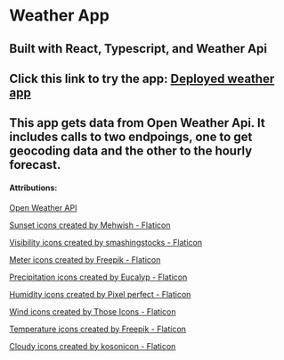 #  Weather App
## Built with React, Typescript, and Weather Api

## Click this link to try the app: [Deployed weather app](https://weather-api-ts.netlify.app/)

## This app gets data from Open Weather Api. It includes calls to two endpoings, one to get geocoding data and the other to the hourly forecast. 

[](https://i.imgur.com/LvyZvDq.png)

#### Attributions:
[Open Weather API](https://openweathermap.org/api)

<a href="https://www.flaticon.com/free-icons/sunset" title="sunset icons">Sunset icons created by Mehwish - Flaticon</a>

<a href="https://www.flaticon.com/free-icons/visibility" title="visibility icons">Visibility icons created by smashingstocks - Flaticon</a>

<a href="https://www.flaticon.com/free-icons/meter" title="meter icons">Meter icons created by Freepik - Flaticon</a>

<a href="https://www.flaticon.com/free-icons/precipitation" title="precipitation icons">Precipitation icons created by Eucalyp - Flaticon</a>

<a href="https://www.flaticon.com/free-icons/humidity" title="humidity icons">Humidity icons created by Pixel perfect - Flaticon</a>

<a href="https://www.flaticon.com/free-icons/wind" title="wind icons">Wind icons created by Those Icons - Flaticon</a>

<a href="https://www.flaticon.com/free-icons/temperature" title="temperature icons">Temperature icons created by Freepik - Flaticon</a>

<a href="https://www.flaticon.com/free-icons/cloudy" title="cloudy icons">Cloudy icons created by kosonicon - Flaticon</a>